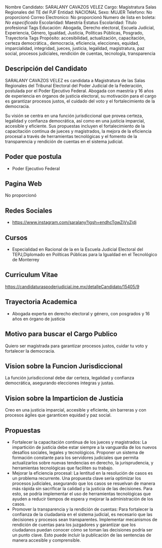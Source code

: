 Nombre Candidato: SARALANY CAVAZOS VELEZ
Cargo: Magistratura Salas Regionales del TE del PJF
Entidad: NACIONAL
Sexo: MUJER
Telefono: No proporcionó
Correo Electronico: No proporcionó
Numero de lista en boleta: *No especificado*
Escolaridad: Maestría
Estatus Escolaridad: Título profesional
Tags Educación: Abogada, Derecho electoral, Escuela Judicial, Experiencia, Género, Igualdad, Justicia, Políticas Públicas, Posgrado, Trayectoria
Tags Propósito: accesibilidad, actualización, capacitación, certeza democrática., democracia, eficiencia, elecciones, equidad, imparcialidad, integridad, jueces, justicia, legalidad, magistratura, paz social, procesos judiciales, rendición de cuentas, tecnología, transparencia


## Descripción del Candidato 

SARALANY CAVAZOS VELEZ es candidata a Magistratura de las Salas Regionales del Tribunal Electoral del Poder Judicial de la Federación, postulada por el Poder Ejecutivo Federal. Abogada con maestría y 16 años de experiencia en órganos de justicia electoral, su motivación para el cargo es garantizar procesos justos, el cuidado del voto y el fortalecimiento de la democracia.

Su visión se centra en una función jurisdiccional que provea certeza, legalidad y confianza democrática, así como en una justicia imparcial, accesible y eficiente. Sus propuestas incluyen el fortalecimiento de la capacitación continua de jueces y magistrados, la mejora de la eficiencia procesal a través de herramientas tecnológicas y el fomento de la transparencia y rendición de cuentas en el sistema judicial.


## Poder que postula

- Poder Ejecutivo Federal


## Pagina Web

No proporcionó


## Redes Sociales

- https://www.instagram.com/saralany?igsh=endhcTgwZjVyZjdj


## Cursos

- Especialidad en  Racional de la  en la Escuela Judicial Electoral del TEPJ,Diplomado en Políticas Públicas para la Igualdad en el Tecnológico de Monterrey


## Curriculum Vitae

https://candidaturaspoderjudicial.ine.mx/detalleCandidato/15405/9


## Trayectoria Academica

- Abogada experta en derecho electoral y género, con posgrados y 16 años en órgano de justicia


## Motivo para buscar el Cargo Publico

Quiero ser magistrada para garantizar procesos justos, cuidar tu voto y fortalecer la democracia.


## Vision sobre la Funcion Jurisdiccional

La función jurisdiccional debe dar certeza, legalidad y confianza democrática, asegurando elecciones íntegras y justas.


## Vision sobre la Imparticion de Justicia

Creo en una justicia imparcial, accesible y eficiente, sin barreras y con procesos ágiles que garanticen equidad y paz social.


## Propuestas

- Fortalecer la capacitación continua de los jueces y magistrados: La impartición de justicia debe estar siempre a la vanguardia de los nuevos desafíos sociales, legales y tecnológicos. Proponer un sistema de formación constante para los servidores judiciales que permita actualizarlos sobre nuevas tendencias en derecho, la jurisprudencia, y herramientas tecnológicas que faciliten su trabajo.
- Mejorar la eficiencia procesal: La lentitud en la resolución de casos es un problema recurrente. Una propuesta clave sería optimizar los procesos judiciales, asegurando que los casos se resuelvan de manera más rápida sin sacrificar la calidad y la justicia de las decisiones. Para esto, se podría implementar el uso de herramientas tecnológicas que ayuden a reducir tiempos de espera y mejorar la administración de los casos.
- Promover la transparencia y la rendición de cuentas: Para fortalecer la confianza de la ciudadanía en el sistema judicial, es necesario que las decisiones y procesos sean transparentes. Implementar mecanismos de rendición de cuentas para los juzgadores y garantizar que los ciudadanos puedan conocer cómo se toman las decisiones podría ser un punto clave. Esto puede incluir la publicación de las sentencias de manera accesible y comprensible.

